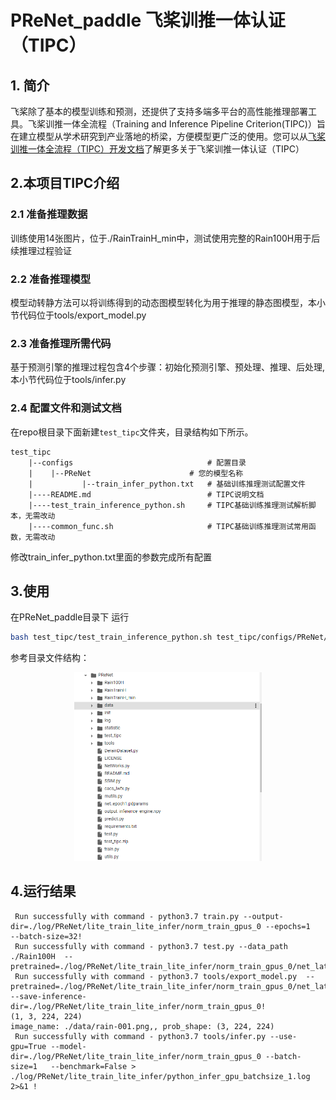 # PReNet_paddle 飞桨训推一体认证（TIPC）

## 1. 简介
飞桨除了基本的模型训练和预测，还提供了支持多端多平台的高性能推理部署工具。飞桨训推一体全流程（Training and Inference Pipeline Criterion(TIPC)）旨在建立模型从学术研究到产业落地的桥梁，方便模型更广泛的使用。您可以从[飞桨训推一体全流程（TIPC）开发文档](https://github.com/PaddlePaddle/models/blob/release%2F2.2/tutorials/tipc/README.md)了解更多关于飞桨训推一体认证（TIPC）

## 2.本项目TIPC介绍

### 2.1 准备推理数据

训练使用14张图片，位于./RainTrainH_min中，测试使用完整的Rain100H用于后续推理过程验证

### 2.2 准备推理模型

模型动转静方法可以将训练得到的动态图模型转化为用于推理的静态图模型，本小节代码位于tools/export_model.py


### 2.3 准备推理所需代码

基于预测引擎的推理过程包含4个步骤：初始化预测引擎、预处理、推理、后处理,本小节代码位于tools/infer.py

### 2.4 配置文件和测试文档

在repo根目录下面新建`test_tipc`文件夹，目录结构如下所示。

```
test_tipc
    |--configs                              # 配置目录
    |    |--PReNet                      # 您的模型名称
    |           |--train_infer_python.txt   # 基础训练推理测试配置文件
    |----README.md                          # TIPC说明文档
    |----test_train_inference_python.sh     # TIPC基础训练推理测试解析脚本，无需改动
    |----common_func.sh                     # TIPC基础训练推理测试常用函数，无需改动
 ```
 
 修改train_infer_python.txt里面的参数完成所有配置
 
 ## 3.使用
 
 在PReNet_paddle目录下
 运行
 ```bash
bash test_tipc/test_train_inference_python.sh test_tipc/configs/PReNet/train_infer_python.txt lite_train_lite_infer
```
参考目录文件结构：
<div align="center">
    <img src="../data/acpath.png" width="300">
</div>


## 4.运行结果
```
 Run successfully with command - python3.7 train.py --output-dir=./log/PReNet/lite_train_lite_infer/norm_train_gpus_0 --epochs=1   --batch-size=32! 
 Run successfully with command - python3.7 test.py --data_path ./Rain100H  --pretrained=./log/PReNet/lite_train_lite_infer/norm_train_gpus_0/net_latest.pdparams! 
 Run successfully with command - python3.7 tools/export_model.py  --pretrained=./log/PReNet/lite_train_lite_infer/norm_train_gpus_0/net_latest.pdparams --save-inference-dir=./log/PReNet/lite_train_lite_infer/norm_train_gpus_0!  
(1, 3, 224, 224)
image_name: ./data/rain-001.png,, prob_shape: (3, 224, 224)
 Run successfully with command - python3.7 tools/infer.py --use-gpu=True --model-dir=./log/PReNet/lite_train_lite_infer/norm_train_gpus_0 --batch-size=1   --benchmark=False > ./log/PReNet/lite_train_lite_infer/python_infer_gpu_batchsize_1.log 2>&1 !
 ```
